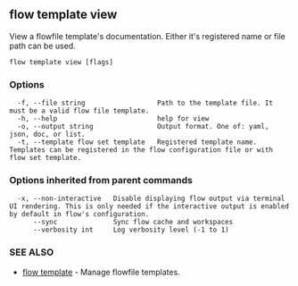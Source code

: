 ## flow template view

View a flowfile template's documentation. Either it's registered name or file path can be used.

```
flow template view [flags]
```

### Options

```
  -f, --file string                  Path to the template file. It must be a valid flow file template.
  -h, --help                         help for view
  -o, --output string                Output format. One of: yaml, json, doc, or list.
  -t, --template flow set template   Registered template name. Templates can be registered in the flow configuration file or with flow set template.
```

### Options inherited from parent commands

```
  -x, --non-interactive   Disable displaying flow output via terminal UI rendering. This is only needed if the interactive output is enabled by default in flow's configuration.
      --sync              Sync flow cache and workspaces
      --verbosity int     Log verbosity level (-1 to 1)
```

### SEE ALSO

* [flow template](flow_template.md)	 - Manage flowfile templates.

